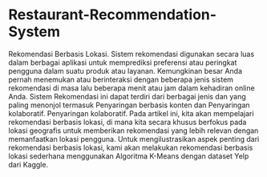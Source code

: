 # Restaurant-Recommendation-System
Rekomendasi Berbasis Lokasi. Sistem rekomendasi digunakan secara luas dalam berbagai aplikasi untuk memprediksi preferensi atau peringkat pengguna dalam suatu produk atau layanan. Kemungkinan besar Anda pernah menemukan atau berinteraksi dengan beberapa jenis sistem rekomendasi di masa lalu beberapa menit atau jam dalam kehadiran online Anda. Sistem Rekomendasi ini dapat terdiri dari berbagai jenis dan yang paling menonjol termasuk Penyaringan berbasis konten dan Penyaringan kolaboratif. Penyaringan kolaboratif. Pada artikel ini, kita akan mempelajari rekomendasi berbasis lokasi, di mana kita secara khusus berfokus pada lokasi geografis untuk memberikan rekomendasi yang lebih relevan dengan memanfaatkan lokasi pengguna. Untuk mengilustrasikan aspek penting dari rekomendasi berbasis lokasi, kami akan melakukan rekomendasi berbasis lokasi sederhana menggunakan Algoritma K-Means dengan dataset Yelp dari Kaggle.

